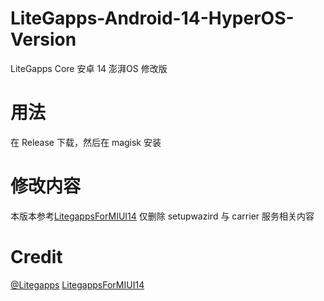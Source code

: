# LiteGapps-Android-14-HyperOS-Version
LiteGapps Core 安卓 14 澎湃OS 修改版


# 用法
在 Release 下载，然后在 magisk 安装

# 修改内容
本版本参考[LitegappsForMIUI14](https://github.com/67au/LitegappsForMIUI14)
仅删除 setupwazird 与 carrier 服务相关内容

# Credit
[@Litegapps](https://github.com/litegapps)
[LitegappsForMIUI14](https://github.com/67au/LitegappsForMIUI14)
